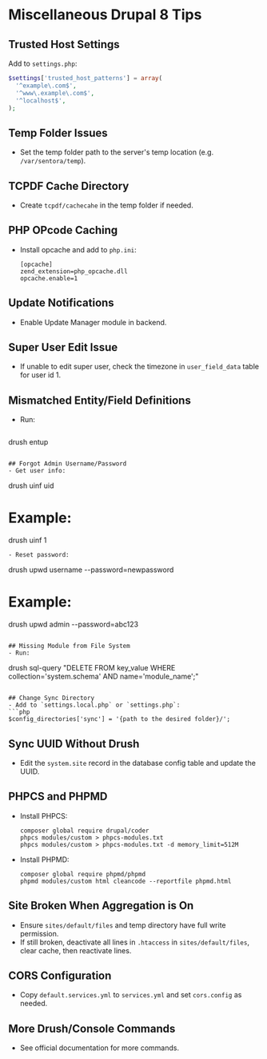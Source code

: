 # Miscellaneous Drupal 8 Tips

## Trusted Host Settings
Add to `settings.php`:
```php
$settings['trusted_host_patterns'] = array(
  '^example\.com$',
  '^www\.example\.com$',
  '^localhost$',
);
```

## Temp Folder Issues
- Set the temp folder path to the server's temp location (e.g. `/var/sentora/temp`).

## TCPDF Cache Directory
- Create `tcpdf/cachecahe` in the temp folder if needed.

## PHP OPcode Caching
- Install opcache and add to `php.ini`:
  ```
  [opcache]
  zend_extension=php_opcache.dll
  opcache.enable=1
  ```

## Update Notifications
- Enable Update Manager module in backend.

## Super User Edit Issue
- If unable to edit super user, check the timezone in `user_field_data` table for user id 1.

## Mismatched Entity/Field Definitions
- Run:
  ```
drush entup
  ```

## Forgot Admin Username/Password
- Get user info:
  ```
drush uinf uid
# Example:
drush uinf 1
  ```
- Reset password:
  ```
drush upwd username --password=newpassword
# Example:
drush upwd admin --password=abc123
  ```

## Missing Module from File System
- Run:
  ```
drush sql-query "DELETE FROM key_value WHERE collection='system.schema' AND name='module_name';"
  ```

## Change Sync Directory
- Add to `settings.local.php` or `settings.php`:
  ```php
  $config_directories['sync'] = '{path to the desired folder}/';
  ```

## Sync UUID Without Drush
- Edit the `system.site` record in the database config table and update the UUID.

## PHPCS and PHPMD
- Install PHPCS:
  ```
  composer global require drupal/coder
  phpcs modules/custom > phpcs-modules.txt
  phpcs modules/custom > phpcs-modules.txt -d memory_limit=512M
  ```
- Install PHPMD:
  ```
  composer global require phpmd/phpmd
  phpmd modules/custom html cleancode --reportfile phpmd.html
  ```

## Site Broken When Aggregation is On
- Ensure `sites/default/files` and temp directory have full write permission.
- If still broken, deactivate all lines in `.htaccess` in `sites/default/files`, clear cache, then reactivate lines.

## CORS Configuration
- Copy `default.services.yml` to `services.yml` and set `cors.config` as needed.

## More Drush/Console Commands
- See official documentation for more commands.
